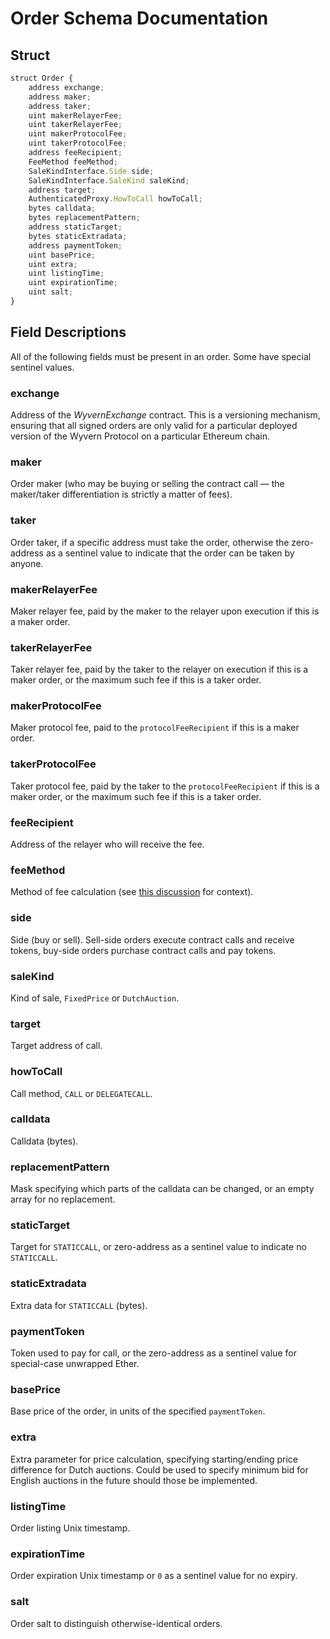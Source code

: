 <!-- TITLE: Order Schema Documentation -->
<!-- SUBTITLE: Description of standard order field usage -->

# Order Schema Documentation
## Struct

```javascript
struct Order {
    address exchange;
    address maker;
    address taker;
    uint makerRelayerFee;
    uint takerRelayerFee;
    uint makerProtocolFee;
    uint takerProtocolFee;
    address feeRecipient;
    FeeMethod feeMethod;
    SaleKindInterface.Side side;
    SaleKindInterface.SaleKind saleKind;
    address target;
    AuthenticatedProxy.HowToCall howToCall;
    bytes calldata;
    bytes replacementPattern;
    address staticTarget;
    bytes staticExtradata;
    address paymentToken;
    uint basePrice;
    uint extra;
    uint listingTime;
    uint expirationTime;
    uint salt;
}
```
## Field Descriptions
All of the following fields must be present in an order. Some have special sentinel values.
### exchange
Address of the *WyvernExchange* contract. This is a versioning mechanism, ensuring that all signed orders are only valid for a particular deployed version of the Wyvern Protocol on a particular Ethereum chain.
### maker
Order maker (who may be buying or selling the contract call — the maker/taker differentiation is strictly a matter of fees).
### taker
Order taker, if a specific address must take the order, otherwise the zero-address as a sentinel value to indicate that the order can be taken by anyone.
### makerRelayerFee
Maker relayer fee, paid by the maker to the relayer upon execution if this is a maker order.
### takerRelayerFee
Taker relayer fee, paid by the taker to the relayer on execution if this is a maker order, or the maximum such fee if this is a taker order.
### makerProtocolFee
Maker protocol fee, paid to the `protocolFeeRecipient` if this is a maker order.
### takerProtocolFee
Taker protocol fee, paid by the taker to the `protocolFeeRecipient` if this is a maker order, or the maximum such fee if this is a taker order.
### feeRecipient
Address of the relayer who will receive the fee.
### feeMethod
Method of fee calculation (see [this discussion](https://github.com/ProjectWyvern/WDPs/issues/6) for context).
### side
Side (buy or sell). Sell-side orders execute contract calls and receive tokens, buy-side orders purchase contract calls and pay tokens.
### saleKind
Kind of sale, `FixedPrice` or `DutchAuction`.
### target
Target address of call.
### howToCall
Call method, `CALL` or `DELEGATECALL`.
### calldata
Calldata (bytes).
### replacementPattern
Mask specifying which parts of the calldata can be changed, or an empty array for no replacement.
### staticTarget
Target for `STATICCALL`, or zero-address as a sentinel value to indicate no `STATICCALL`.
### staticExtradata
Extra data for `STATICCALL` (bytes).
### paymentToken
Token used to pay for call, or the zero-address as a sentinel value for special-case unwrapped Ether.
### basePrice
Base price of the order, in units of the specified `paymentToken`.
### extra
Extra parameter for price calculation, specifying starting/ending price difference for Dutch auctions. Could be used to specify minimum bid for English auctions in the future should those be implemented.
### listingTime
Order listing Unix timestamp.
### expirationTime
Order expiration Unix timestamp or `0` as a sentinel value for no expiry.
### salt
Order salt to distinguish otherwise-identical orders.